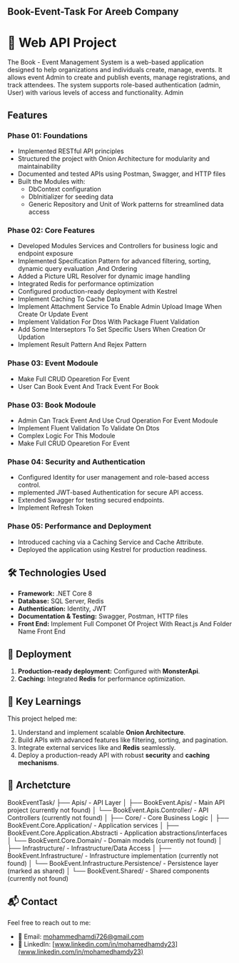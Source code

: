 ## Book-Event-Task For Areeb Company

# 🚀 Web API Project

The Book - Event Management System is a web-based application designed to help organizations and 
individuals create, manage, events. It allows event Admin to create and publish 
events, manage registrations, and track attendees. The system supports role-based authentication 
(admin, User) with various levels of access and functionality.
Admin

## Features

### Phase 01: Foundations
- Implemented RESTful API principles
- Structured the project with Onion Architecture for modularity and maintainability
- Documented and tested APIs using Postman, Swagger, and HTTP files
- Built the Modules with:
  - DbContext configuration
  - DbInitializer for seeding data
  - Generic Repository and Unit of Work patterns for streamlined data access

### Phase 02: Core Features
- Developed Modules Services and Controllers for business logic and endpoint exposure
- Implemented Specification Pattern for advanced filtering, sorting,  dynamic query evaluation ,And Ordering
- Added a Picture URL Resolver for dynamic image handling
- Integrated Redis for performance optimization
- Configured production-ready deployment with Kestrel
- Implement Caching To Cache Data
- Implement Attachment Service To Enable Admin  Upload Image When Create Or Update Event
- Implement Validation For Dtos With Package Fluent Validation
- Add Some Interseptors To Set Specific Users When Creation Or Updation
- Implement Result Pattern And Rejex Pattern

### Phase 03: Event Modoule
- Make Full CRUD Opearetion For Event
- User Can Book Event And Track Event For Book 



### Phase 03: Book Modoule
- Admin  Can Track Event And Use Crud Operation For Event Modoule
- Implement Fluent Validation To Validate On Dtos
- Complex Logic For This Modoule
- Make Full CRUD Opearetion For Event

### Phase 04: Security and Authentication
- Configured Identity for user management and role-based access control.
- mplemented JWT-based Authentication for secure API access.
- Extended Swagger for testing secured endpoints.
- Implement Refresh Token

### Phase 05: Performance and Deployment
- Introduced caching via a Caching Service and Cache Attribute.
- Deployed the application using Kestrel for production readiness.

## 🛠️ Technologies Used

- **Framework:** .NET Core 8  
- **Database:** SQL Server, Redis  
- **Authentication:** Identity, JWT  
- **Documentation & Testing:** Swagger, Postman, HTTP files
- **Front End:** Implement Full Componet Of Project With React.js And Folder Name Front End

## 🚀 Deployment

1. **Production-ready deployment:** Configured with **MonsterApi**.
2. **Caching:** Integrated **Redis** for performance optimization.

## 📘 Key Learnings

This project helped me:

1. Understand and implement scalable **Onion Architecture**.
2. Build APIs with advanced features like filtering, sorting, and pagination.
3. Integrate external services like  and **Redis** seamlessly.
4. Deploy a production-ready API with robust **security** and **caching mechanisms**.

## 📘 Archetcture
BookEventTask/
├── Apis/                           - API Layer
│   ├── BookEvent.Apis/             - Main API project (currently not found)
│   └── BookEvent.Apis.Controller/   - API Controllers (currently not found)
│
├── Core/                           - Core Business Logic
│   ├── BookEvent.Core.Application/          - Application services
│   ├── BookEvent.Core.Application.Abstracti - Application abstractions/interfaces
│   └── BookEvent.Core.Domain/               - Domain models (currently not found)
│
├── Infrastructure/                 - Infrastructure/Data Access
│   ├── BookEvent.Infrastructure/           - Infrastructure implementation (currently not found)
│   └── BookEvent.Infrastructure.Persistence/ - Persistence layer (marked as shared)
│
└── BookEvent.Shared/               - Shared components (currently not found)


 ## 📬 Contact

Feel free to reach out to me:

- 📧 Email: [mohammedhamdi726@gmail.com](mailto:mohammedhamdi726@gmail.com)  
- 💼 LinkedIn: [www.linkedin.com/in/mohamedhamdy23](www.linkedin.com/in/mohamedhamdy23)  


